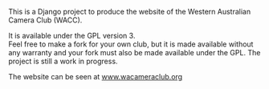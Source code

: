 This is a Django project to produce the website of the Western Australian Camera Club (WACC).

It is available under the GPL version 3.  
Feel free to make a fork for your own club, but it is made available without any warranty and your fork must also be made available under the GPL.
The project is still a work in progress.

The website can be seen at www.wacameraclub.org
